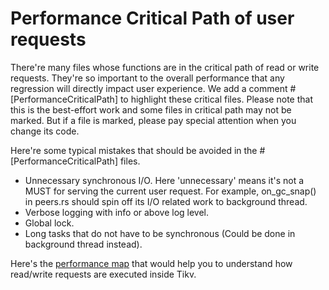 # Performance Critical Path of user requests
There're many files whose functions are in the critical path of read or write requests. They're so important to the overall performance that any regression will directly impact user experience. We add a comment #[PerformanceCriticalPath] to highlight these critical files. Please note that this is the best-effort work and some files in critical path may not be marked. But if a file is marked,  please pay special attention when you change its code.

Here're some typical mistakes that should be avoided in the #[PerformanceCriticalPath] files.
* Unnecessary synchronous I/O. Here 'unnecessary' means it's not a MUST for serving the current user request. For example, on_gc_snap() in peers.rs should spin off its I/O related work to background thread.
* Verbose logging with info or above log level.
* Global lock.
* Long tasks that do not have to be synchronous (Could be done in background thread instead).

Here's the [performance map](images/tikv_Map.png) that would help you to understand how read/write requests are executed inside Tikv. 